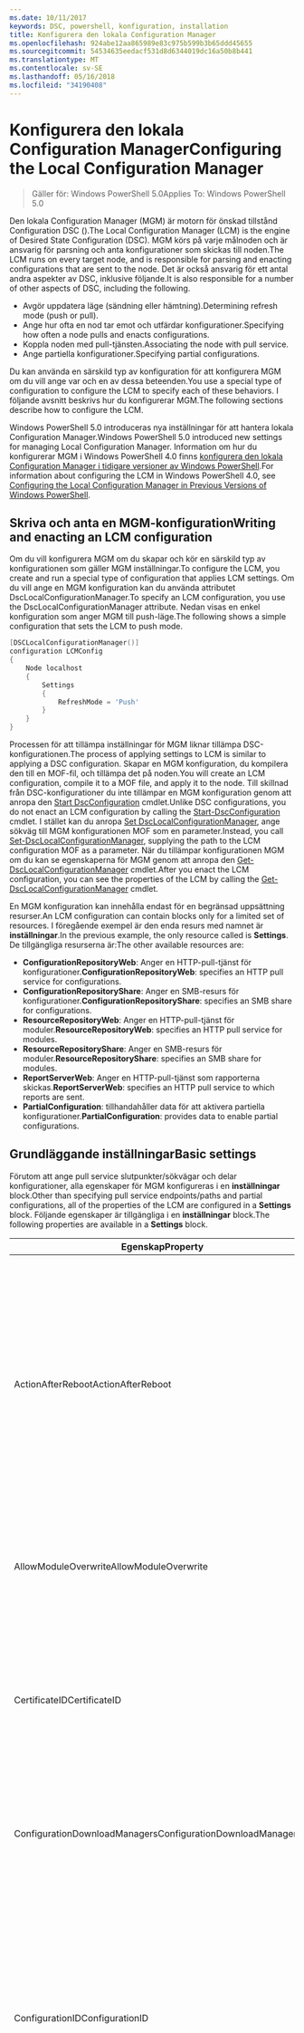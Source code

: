 ```yaml
---
ms.date: 10/11/2017
keywords: DSC, powershell, konfiguration, installation
title: Konfigurera den lokala Configuration Manager
ms.openlocfilehash: 924abe12aa865989e83c975b599b3b65ddd45655
ms.sourcegitcommit: 54534635eedacf531d8d6344019dc16a50b8b441
ms.translationtype: MT
ms.contentlocale: sv-SE
ms.lasthandoff: 05/16/2018
ms.locfileid: "34190408"
---
```

# <a name="configuring-the-local-configuration-manager"></a><span data-ttu-id="4ba1f-103">Konfigurera den lokala Configuration Manager</span><span class="sxs-lookup"><span data-stu-id="4ba1f-103">Configuring the Local Configuration Manager</span></span>

> <span data-ttu-id="4ba1f-104">Gäller för: Windows PowerShell 5.0</span><span class="sxs-lookup"><span data-stu-id="4ba1f-104">Applies To: Windows PowerShell 5.0</span></span>

<span data-ttu-id="4ba1f-105">Den lokala Configuration Manager (MGM) är motorn för önskad tillstånd Configuration DSC ().</span><span class="sxs-lookup"><span data-stu-id="4ba1f-105">The Local Configuration Manager (LCM) is the engine of Desired State Configuration (DSC).</span></span>
<span data-ttu-id="4ba1f-106">MGM körs på varje målnoden och är ansvarig för parsning och anta konfigurationer som skickas till noden.</span><span class="sxs-lookup"><span data-stu-id="4ba1f-106">The LCM runs on every target node, and is responsible for parsing and enacting configurations that are sent to the node.</span></span>
<span data-ttu-id="4ba1f-107">Det är också ansvarig för ett antal andra aspekter av DSC, inklusive följande.</span><span class="sxs-lookup"><span data-stu-id="4ba1f-107">It is also responsible for a number of other aspects of DSC, including the following.</span></span>

- <span data-ttu-id="4ba1f-108">Avgör uppdatera läge (sändning eller hämtning).</span><span class="sxs-lookup"><span data-stu-id="4ba1f-108">Determining refresh mode (push or pull).</span></span>
- <span data-ttu-id="4ba1f-109">Ange hur ofta en nod tar emot och utfärdar konfigurationer.</span><span class="sxs-lookup"><span data-stu-id="4ba1f-109">Specifying how often a node pulls and enacts configurations.</span></span>
- <span data-ttu-id="4ba1f-110">Koppla noden med pull-tjänsten.</span><span class="sxs-lookup"><span data-stu-id="4ba1f-110">Associating the node with pull service.</span></span>
- <span data-ttu-id="4ba1f-111">Ange partiella konfigurationer.</span><span class="sxs-lookup"><span data-stu-id="4ba1f-111">Specifying partial configurations.</span></span>

<span data-ttu-id="4ba1f-112">Du kan använda en särskild typ av konfiguration för att konfigurera MGM om du vill ange var och en av dessa beteenden.</span><span class="sxs-lookup"><span data-stu-id="4ba1f-112">You use a special type of configuration to configure the LCM to specify each of these behaviors.</span></span>
<span data-ttu-id="4ba1f-113">I följande avsnitt beskrivs hur du konfigurerar MGM.</span><span class="sxs-lookup"><span data-stu-id="4ba1f-113">The following sections describe how to configure the LCM.</span></span>

<span data-ttu-id="4ba1f-114">Windows PowerShell 5.0 introduceras nya inställningar för att hantera lokala Configuration Manager.</span><span class="sxs-lookup"><span data-stu-id="4ba1f-114">Windows PowerShell 5.0 introduced new settings for managing Local Configuration Manager.</span></span>
<span data-ttu-id="4ba1f-115">Information om hur du konfigurerar MGM i Windows PowerShell 4.0 finns [konfigurera den lokala Configuration Manager i tidigare versioner av Windows PowerShell](metaconfig4.md).</span><span class="sxs-lookup"><span data-stu-id="4ba1f-115">For information about configuring the LCM in Windows PowerShell 4.0, see [Configuring the Local Configuration Manager in Previous Versions of Windows PowerShell](metaconfig4.md).</span></span>

## <a name="writing-and-enacting-an-lcm-configuration"></a><span data-ttu-id="4ba1f-116">Skriva och anta en MGM-konfiguration</span><span class="sxs-lookup"><span data-stu-id="4ba1f-116">Writing and enacting an LCM configuration</span></span>

<span data-ttu-id="4ba1f-117">Om du vill konfigurera MGM om du skapar och kör en särskild typ av konfigurationen som gäller MGM inställningar.</span><span class="sxs-lookup"><span data-stu-id="4ba1f-117">To configure the LCM, you create and run a special type of configuration that applies LCM settings.</span></span>
<span data-ttu-id="4ba1f-118">Om du vill ange en MGM konfiguration kan du använda attributet DscLocalConfigurationManager.</span><span class="sxs-lookup"><span data-stu-id="4ba1f-118">To specify an LCM configuration, you use the DscLocalConfigurationManager attribute.</span></span>
<span data-ttu-id="4ba1f-119">Nedan visas en enkel konfiguration som anger MGM till push-läge.</span><span class="sxs-lookup"><span data-stu-id="4ba1f-119">The following shows a simple configuration that sets the LCM to push mode.</span></span>

```powershell
[DSCLocalConfigurationManager()]
configuration LCMConfig
{
    Node localhost
    {
        Settings
        {
            RefreshMode = 'Push'
        }
    }
}
```

<span data-ttu-id="4ba1f-120">Processen för att tillämpa inställningar för MGM liknar tillämpa DSC-konfigurationen.</span><span class="sxs-lookup"><span data-stu-id="4ba1f-120">The process of applying settings to LCM is similar to applying a DSC configuration.</span></span>
<span data-ttu-id="4ba1f-121">Skapar en MGM konfiguration, du kompilera den till en MOF-fil, och tillämpa det på noden.</span><span class="sxs-lookup"><span data-stu-id="4ba1f-121">You will create an LCM configuration, compile it to a MOF file, and apply it to the node.</span></span>
<span data-ttu-id="4ba1f-122">Till skillnad från DSC-konfigurationer du inte tillämpar en MGM konfiguration genom att anropa den [Start DscConfiguration](https://technet.microsoft.com/en-us/library/dn521623.aspx) cmdlet.</span><span class="sxs-lookup"><span data-stu-id="4ba1f-122">Unlike DSC configurations, you do not enact an LCM configuration by calling the [Start-DscConfiguration](https://technet.microsoft.com/en-us/library/dn521623.aspx) cmdlet.</span></span>
<span data-ttu-id="4ba1f-123">I stället kan du anropa [Set DscLocalConfigurationManager](https://technet.microsoft.com/en-us/library/dn521621.aspx), ange sökväg till MGM konfigurationen MOF som en parameter.</span><span class="sxs-lookup"><span data-stu-id="4ba1f-123">Instead, you call [Set-DscLocalConfigurationManager](https://technet.microsoft.com/en-us/library/dn521621.aspx), supplying the path to the LCM configuration MOF as a parameter.</span></span>
<span data-ttu-id="4ba1f-124">När du tillämpar konfigurationen MGM om du kan se egenskaperna för MGM genom att anropa den [Get-DscLocalConfigurationManager](https://technet.microsoft.com/en-us/library/dn407378.aspx) cmdlet.</span><span class="sxs-lookup"><span data-stu-id="4ba1f-124">After you enact the LCM configuration, you can see the properties of the LCM by calling the [Get-DscLocalConfigurationManager](https://technet.microsoft.com/en-us/library/dn407378.aspx) cmdlet.</span></span>

<span data-ttu-id="4ba1f-125">En MGM konfiguration kan innehålla endast för en begränsad uppsättning resurser.</span><span class="sxs-lookup"><span data-stu-id="4ba1f-125">An LCM configuration can contain blocks only for a limited set of resources.</span></span>
<span data-ttu-id="4ba1f-126">I föregående exempel är den enda resurs med namnet är **inställningar**.</span><span class="sxs-lookup"><span data-stu-id="4ba1f-126">In the previous example, the only resource called is **Settings**.</span></span>
<span data-ttu-id="4ba1f-127">De tillgängliga resurserna är:</span><span class="sxs-lookup"><span data-stu-id="4ba1f-127">The other available resources are:</span></span>

* <span data-ttu-id="4ba1f-128">**ConfigurationRepositoryWeb**: Anger en HTTP-pull-tjänst för konfigurationer.</span><span class="sxs-lookup"><span data-stu-id="4ba1f-128">**ConfigurationRepositoryWeb**: specifies an HTTP pull service for configurations.</span></span>
* <span data-ttu-id="4ba1f-129">**ConfigurationRepositoryShare**: Anger en SMB-resurs för konfigurationer.</span><span class="sxs-lookup"><span data-stu-id="4ba1f-129">**ConfigurationRepositoryShare**: specifies an SMB share for configurations.</span></span>
* <span data-ttu-id="4ba1f-130">**ResourceRepositoryWeb**: Anger en HTTP-pull-tjänst för moduler.</span><span class="sxs-lookup"><span data-stu-id="4ba1f-130">**ResourceRepositoryWeb**: specifies an HTTP pull service for modules.</span></span>
* <span data-ttu-id="4ba1f-131">**ResourceRepositoryShare**: Anger en SMB-resurs för moduler.</span><span class="sxs-lookup"><span data-stu-id="4ba1f-131">**ResourceRepositoryShare**: specifies an SMB share for modules.</span></span>
* <span data-ttu-id="4ba1f-132">**ReportServerWeb**: Anger en HTTP-pull-tjänst som rapporterna skickas.</span><span class="sxs-lookup"><span data-stu-id="4ba1f-132">**ReportServerWeb**: specifies an HTTP pull service to which reports are sent.</span></span>
* <span data-ttu-id="4ba1f-133">**PartialConfiguration**: tillhandahåller data för att aktivera partiella konfigurationer.</span><span class="sxs-lookup"><span data-stu-id="4ba1f-133">**PartialConfiguration**: provides data to enable partial configurations.</span></span>

## <a name="basic-settings"></a><span data-ttu-id="4ba1f-134">Grundläggande inställningar</span><span class="sxs-lookup"><span data-stu-id="4ba1f-134">Basic settings</span></span>

<span data-ttu-id="4ba1f-135">Förutom att ange pull service slutpunkter/sökvägar och delar konfigurationer, alla egenskaper för MGM konfigureras i en **inställningar** block.</span><span class="sxs-lookup"><span data-stu-id="4ba1f-135">Other than specifying pull service endpoints/paths and partial configurations, all of the properties of the LCM are configured in a **Settings** block.</span></span>
<span data-ttu-id="4ba1f-136">Följande egenskaper är tillgängliga i en **inställningar** block.</span><span class="sxs-lookup"><span data-stu-id="4ba1f-136">The following properties are available in a **Settings** block.</span></span>

|  <span data-ttu-id="4ba1f-137">Egenskap</span><span class="sxs-lookup"><span data-stu-id="4ba1f-137">Property</span></span>  |  <span data-ttu-id="4ba1f-138">Typ</span><span class="sxs-lookup"><span data-stu-id="4ba1f-138">Type</span></span>  |  <span data-ttu-id="4ba1f-139">Beskrivning</span><span class="sxs-lookup"><span data-stu-id="4ba1f-139">Description</span></span>   |
|----------- |------- |--------------- |
| <span data-ttu-id="4ba1f-140">ActionAfterReboot</span><span class="sxs-lookup"><span data-stu-id="4ba1f-140">ActionAfterReboot</span></span>| <span data-ttu-id="4ba1f-141">sträng</span><span class="sxs-lookup"><span data-stu-id="4ba1f-141">string</span></span>| <span data-ttu-id="4ba1f-142">Anger vad som händer när en omstart vid tillämpningen av en konfiguration.</span><span class="sxs-lookup"><span data-stu-id="4ba1f-142">Specifies what happens after a reboot during the application of a configuration.</span></span> <span data-ttu-id="4ba1f-143">Möjliga värden är __”ContinueConfiguration”__ och __”StopConfiguration”__.</span><span class="sxs-lookup"><span data-stu-id="4ba1f-143">The possible values are __"ContinueConfiguration"__ and __"StopConfiguration"__.</span></span> <ul><li> <span data-ttu-id="4ba1f-144">__ContinueConfiguration__: fortsätta använda den aktuella konfigurationen efter omstart av datorn.</span><span class="sxs-lookup"><span data-stu-id="4ba1f-144">__ContinueConfiguration__: Continue applying the current configuration after machine reboot.</span></span> <span data-ttu-id="4ba1f-145">Detta är standardvärdet</span><span class="sxs-lookup"><span data-stu-id="4ba1f-145">This is the default value</span></span></li><li><span data-ttu-id="4ba1f-146">__StopConfiguration__: stoppa den aktuella konfigurationen efter omstart av datorn.</span><span class="sxs-lookup"><span data-stu-id="4ba1f-146">__StopConfiguration__: Stop the current configuration after machine reboot.</span></span></li></ul>|
| <span data-ttu-id="4ba1f-147">AllowModuleOverwrite</span><span class="sxs-lookup"><span data-stu-id="4ba1f-147">AllowModuleOverwrite</span></span>| <span data-ttu-id="4ba1f-148">bool</span><span class="sxs-lookup"><span data-stu-id="4ba1f-148">bool</span></span>| <span data-ttu-id="4ba1f-149">__$TRUE__ om nya konfigurationer som hämtas från tjänsten pull tillåts att skriva över gamla på målnoden.</span><span class="sxs-lookup"><span data-stu-id="4ba1f-149">__$TRUE__ if new configurations downloaded from the pull service are allowed to overwrite the old ones on the target node.</span></span> <span data-ttu-id="4ba1f-150">Annars $FALSE.</span><span class="sxs-lookup"><span data-stu-id="4ba1f-150">Otherwise, $FALSE.</span></span>|
| <span data-ttu-id="4ba1f-151">CertificateID</span><span class="sxs-lookup"><span data-stu-id="4ba1f-151">CertificateID</span></span>| <span data-ttu-id="4ba1f-152">sträng</span><span class="sxs-lookup"><span data-stu-id="4ba1f-152">string</span></span>| <span data-ttu-id="4ba1f-153">Tumavtryck för ett certifikat som används för att säkra autentiseringsuppgifter som angavs i en konfiguration.</span><span class="sxs-lookup"><span data-stu-id="4ba1f-153">The thumbprint of a certificate used to secure credentials passed in a configuration.</span></span> <span data-ttu-id="4ba1f-154">Mer information finns i [vill skydda autentiseringsuppgifter i Windows PowerShell Desired State Configuration](http://blogs.msdn.com/b/powershell/archive/2014/01/31/want-to-secure-credentials-in-windows-powershell-desired-state-configuration.aspx)?.</span><span class="sxs-lookup"><span data-stu-id="4ba1f-154">For more information see [Want to secure credentials in Windows PowerShell Desired State Configuration](http://blogs.msdn.com/b/powershell/archive/2014/01/31/want-to-secure-credentials-in-windows-powershell-desired-state-configuration.aspx)?.</span></span> <br> <span data-ttu-id="4ba1f-155">__Obs:__ detta hanteras automatiskt om med pull-tjänsten för Azure Automation DSC.</span><span class="sxs-lookup"><span data-stu-id="4ba1f-155">__Note:__ this is managed automatically if using Azure Automation DSC pull service.</span></span>|
| <span data-ttu-id="4ba1f-156">ConfigurationDownloadManagers</span><span class="sxs-lookup"><span data-stu-id="4ba1f-156">ConfigurationDownloadManagers</span></span>| <span data-ttu-id="4ba1f-157">CimInstance]</span><span class="sxs-lookup"><span data-stu-id="4ba1f-157">CimInstance[]</span></span>| <span data-ttu-id="4ba1f-158">Föråldrad.</span><span class="sxs-lookup"><span data-stu-id="4ba1f-158">Obsolete.</span></span> <span data-ttu-id="4ba1f-159">Använd __ConfigurationRepositoryWeb__ och __ConfigurationRepositoryShare__ block definiera configuration pull-tjänstens slutpunkter.</span><span class="sxs-lookup"><span data-stu-id="4ba1f-159">Use __ConfigurationRepositoryWeb__ and __ConfigurationRepositoryShare__ blocks to define configuration pull service endpoints.</span></span>|
| <span data-ttu-id="4ba1f-160">ConfigurationID</span><span class="sxs-lookup"><span data-stu-id="4ba1f-160">ConfigurationID</span></span>| <span data-ttu-id="4ba1f-161">sträng</span><span class="sxs-lookup"><span data-stu-id="4ba1f-161">string</span></span>| <span data-ttu-id="4ba1f-162">För bakåtkompatibilitet kompatibilitet med äldre pull service versioner.</span><span class="sxs-lookup"><span data-stu-id="4ba1f-162">For backwards compatibility with older pull service versions.</span></span> <span data-ttu-id="4ba1f-163">Ett GUID som identifierar konfigurationsfil för att hämta från en pull-tjänst.</span><span class="sxs-lookup"><span data-stu-id="4ba1f-163">A GUID that identifies the configuration file to get from a pull service.</span></span> <span data-ttu-id="4ba1f-164">Noden hämtar konfigurationer på pull-tjänsten om namnet på konfigurationen MOF heter ConfigurationID.mof.</span><span class="sxs-lookup"><span data-stu-id="4ba1f-164">The node will pull configurations on the pull service if the name of the configuration MOF is named ConfigurationID.mof.</span></span><br> <span data-ttu-id="4ba1f-165">__Obs:__ om du anger egenskapen registreras noden med en pull-tjänsten med hjälp av __RegistrationKey__ fungerar inte.</span><span class="sxs-lookup"><span data-stu-id="4ba1f-165">__Note:__ If you set this property, registering the node with a pull service by using __RegistrationKey__ does not work.</span></span> <span data-ttu-id="4ba1f-166">Mer information finns i [ställa in en pull-klient med konfigurationsnamn](pullClientConfigNames.md).</span><span class="sxs-lookup"><span data-stu-id="4ba1f-166">For more information, see [Setting up a pull client with configuration names](pullClientConfigNames.md).</span></span>|
| <span data-ttu-id="4ba1f-167">ConfigurationMode</span><span class="sxs-lookup"><span data-stu-id="4ba1f-167">ConfigurationMode</span></span>| <span data-ttu-id="4ba1f-168">sträng</span><span class="sxs-lookup"><span data-stu-id="4ba1f-168">string</span></span> | <span data-ttu-id="4ba1f-169">Anger hur MGM faktiskt gäller konfigurationen av att målnoder.</span><span class="sxs-lookup"><span data-stu-id="4ba1f-169">Specifies how the LCM actually applies the configuration to the target nodes.</span></span> <span data-ttu-id="4ba1f-170">Möjliga värden är __”ApplyOnly”__,__”ApplyAndMonitor”__, och __”ApplyAndAutoCorrect”__.</span><span class="sxs-lookup"><span data-stu-id="4ba1f-170">Possible values are __"ApplyOnly"__,__"ApplyAndMonitor"__, and __"ApplyAndAutoCorrect"__.</span></span> <ul><li><span data-ttu-id="4ba1f-171">__ApplyOnly__: DSC gäller konfigurationen av och inget ytterligare såvida inte en ny konfiguration flyttas till målnoden eller när en ny konfiguration hämtas från en tjänst.</span><span class="sxs-lookup"><span data-stu-id="4ba1f-171">__ApplyOnly__: DSC applies the configuration and does nothing further unless a new configuration is pushed to the target node or when a new configuration is pulled from a service.</span></span> <span data-ttu-id="4ba1f-172">DSC kontrollerar inte om inte ett tidigare konfigurerade tillstånd efter första gången för en ny konfiguration.</span><span class="sxs-lookup"><span data-stu-id="4ba1f-172">After initial application of a new configuration, DSC does not check for drift from a previously configured state.</span></span> <span data-ttu-id="4ba1f-173">Observera att DSC ska försöka använda konfigurationen tills den lyckas innan __ApplyOnly__ träder i kraft.</span><span class="sxs-lookup"><span data-stu-id="4ba1f-173">Note that DSC will attempt to apply the configuration until it is successful before __ApplyOnly__ takes effect.</span></span> </li><li> <span data-ttu-id="4ba1f-174">__ApplyAndMonitor__: Detta är standardvärdet.</span><span class="sxs-lookup"><span data-stu-id="4ba1f-174">__ApplyAndMonitor__: This is the default value.</span></span> <span data-ttu-id="4ba1f-175">MGM gäller alla nya konfigurationer.</span><span class="sxs-lookup"><span data-stu-id="4ba1f-175">The LCM applies any new configurations.</span></span> <span data-ttu-id="4ba1f-176">Efter första gången för en ny konfiguration om målnoden drifts från det önskade läget rapporterar DSC diskrepans i loggarna.</span><span class="sxs-lookup"><span data-stu-id="4ba1f-176">After initial application of a new configuration, if the target node drifts from the desired state, DSC reports the discrepancy in logs.</span></span> <span data-ttu-id="4ba1f-177">Observera att DSC ska försöka använda konfigurationen tills den lyckas innan __ApplyAndMonitor__ träder i kraft.</span><span class="sxs-lookup"><span data-stu-id="4ba1f-177">Note that DSC will attempt to apply the configuration until it is successful before __ApplyAndMonitor__ takes effect.</span></span></li><li><span data-ttu-id="4ba1f-178">__ApplyAndAutoCorrect__: DSC gäller alla nya konfigurationer.</span><span class="sxs-lookup"><span data-stu-id="4ba1f-178">__ApplyAndAutoCorrect__: DSC applies any new configurations.</span></span> <span data-ttu-id="4ba1f-179">Efter första gången för en ny konfiguration om målnoden drifts från önskade tillstånd DSC rapporterar diskrepans i loggarna och tillämpar sedan den aktuella konfigurationen igen.</span><span class="sxs-lookup"><span data-stu-id="4ba1f-179">After initial application of a new configuration, if the target node drifts from the desired state, DSC reports the discrepancy in logs, and then re-applies the current configuration.</span></span></li></ul>|
| <span data-ttu-id="4ba1f-180">ConfigurationModeFrequencyMins</span><span class="sxs-lookup"><span data-stu-id="4ba1f-180">ConfigurationModeFrequencyMins</span></span>| <span data-ttu-id="4ba1f-181">UInt32</span><span class="sxs-lookup"><span data-stu-id="4ba1f-181">UInt32</span></span>| <span data-ttu-id="4ba1f-182">Hur ofta i minuter för den aktuella konfigurationen kontrolleras och tillämpas.</span><span class="sxs-lookup"><span data-stu-id="4ba1f-182">How often, in minutes, the current configuration is checked and applied.</span></span> <span data-ttu-id="4ba1f-183">Den här egenskapen ignoreras om egenskapen ConfigurationMode anges till ApplyOnly.</span><span class="sxs-lookup"><span data-stu-id="4ba1f-183">This property is ignored if the ConfigurationMode property is set to ApplyOnly.</span></span> <span data-ttu-id="4ba1f-184">Standardvärdet är 15.</span><span class="sxs-lookup"><span data-stu-id="4ba1f-184">The default value is 15.</span></span>|
| <span data-ttu-id="4ba1f-185">DebugMode</span><span class="sxs-lookup"><span data-stu-id="4ba1f-185">DebugMode</span></span>| <span data-ttu-id="4ba1f-186">sträng</span><span class="sxs-lookup"><span data-stu-id="4ba1f-186">string</span></span>| <span data-ttu-id="4ba1f-187">Möjliga värden är __ingen__, __ForceModuleImport__, och __alla__.</span><span class="sxs-lookup"><span data-stu-id="4ba1f-187">Possible values are __None__, __ForceModuleImport__, and __All__.</span></span> <ul><li><span data-ttu-id="4ba1f-188">Ange till __ingen__ att använda cachelagrade resurser.</span><span class="sxs-lookup"><span data-stu-id="4ba1f-188">Set to __None__ to use cached resources.</span></span> <span data-ttu-id="4ba1f-189">Detta är standardinställningen och ska användas i produktionen scenarier.</span><span class="sxs-lookup"><span data-stu-id="4ba1f-189">This is the default and should be used in production scenarios.</span></span></li><li><span data-ttu-id="4ba1f-190">Ange till __ForceModuleImport__, gör MGM om du vill läsa in alla moduler som resursen DSC, även om de tidigare har lästs in och cachelagras.</span><span class="sxs-lookup"><span data-stu-id="4ba1f-190">Setting to __ForceModuleImport__, causes the LCM to reload any DSC resource modules, even if they have been previously loaded and cached.</span></span> <span data-ttu-id="4ba1f-191">Detta påverkar prestanda för DSC-åtgärder som varje modul laddas på användning.</span><span class="sxs-lookup"><span data-stu-id="4ba1f-191">This impacts the performance of DSC operations as each module is reloaded on use.</span></span> <span data-ttu-id="4ba1f-192">Använder vanligtvis det här värdet när du felsöker en resurs</span><span class="sxs-lookup"><span data-stu-id="4ba1f-192">Typically you would use this value while debugging a resource</span></span></li><li><span data-ttu-id="4ba1f-193">I den här versionen __alla__ är samma som __ForceModuleImport__</span><span class="sxs-lookup"><span data-stu-id="4ba1f-193">In this release, __All__ is same as __ForceModuleImport__</span></span></li></ul> |
| <span data-ttu-id="4ba1f-194">RebootNodeIfNeeded</span><span class="sxs-lookup"><span data-stu-id="4ba1f-194">RebootNodeIfNeeded</span></span>| <span data-ttu-id="4ba1f-195">bool</span><span class="sxs-lookup"><span data-stu-id="4ba1f-195">bool</span></span>| <span data-ttu-id="4ba1f-196">Ställ in på __$true__ att automatiskt starta om noden efter en konfiguration som kräver omstart har tillämpats.</span><span class="sxs-lookup"><span data-stu-id="4ba1f-196">Set this to __$true__ to automatically reboot the node after a configuration that requires reboot is applied.</span></span> <span data-ttu-id="4ba1f-197">I annat fall behöver du manuellt starta om noden för valfri konfiguration som kräver.</span><span class="sxs-lookup"><span data-stu-id="4ba1f-197">Otherwise, you will have to manually reboot the node for any configuration that requires it.</span></span> <span data-ttu-id="4ba1f-198">Standardvärdet är __$false__.</span><span class="sxs-lookup"><span data-stu-id="4ba1f-198">The default value is __$false__.</span></span> <span data-ttu-id="4ba1f-199">Om du vill använda den här inställningen när en omstart villkoret trätt i kraft av något annat än DSC (till exempel Windows Installer), kombinera den här inställningen med det [xPendingReboot](https://github.com/powershell/xpendingreboot) modul.</span><span class="sxs-lookup"><span data-stu-id="4ba1f-199">To use this setting when a reboot condition is enacted by something other than DSC (such as Windows Installer), combine this setting with the [xPendingReboot](https://github.com/powershell/xpendingreboot) module.</span></span>|
| <span data-ttu-id="4ba1f-200">RefreshMode</span><span class="sxs-lookup"><span data-stu-id="4ba1f-200">RefreshMode</span></span>| <span data-ttu-id="4ba1f-201">sträng</span><span class="sxs-lookup"><span data-stu-id="4ba1f-201">string</span></span>| <span data-ttu-id="4ba1f-202">Anger hur MGM hämtar konfigurationer.</span><span class="sxs-lookup"><span data-stu-id="4ba1f-202">Specifies how the LCM gets configurations.</span></span> <span data-ttu-id="4ba1f-203">Möjliga värden är __”inaktiverad”__, __”Push”__, och __”Pull”__.</span><span class="sxs-lookup"><span data-stu-id="4ba1f-203">The possible values are __"Disabled"__, __"Push"__, and __"Pull"__.</span></span> <ul><li><span data-ttu-id="4ba1f-204">__Inaktiverad__: DSC-konfigurationer har inaktiverats för den här noden.</span><span class="sxs-lookup"><span data-stu-id="4ba1f-204">__Disabled__: DSC configurations are disabled for this node.</span></span></li><li> <span data-ttu-id="4ba1f-205">__Push-__: konfigurationer initieras genom att anropa den [Start DscConfiguration](https://technet.microsoft.com/en-us/library/dn521623.aspx) cmdlet.</span><span class="sxs-lookup"><span data-stu-id="4ba1f-205">__Push__: Configurations are initiated by calling the [Start-DscConfiguration](https://technet.microsoft.com/en-us/library/dn521623.aspx) cmdlet.</span></span> <span data-ttu-id="4ba1f-206">Konfigurationen tillämpas omedelbart på noden.</span><span class="sxs-lookup"><span data-stu-id="4ba1f-206">The configuration is applied immediately to the node.</span></span> <span data-ttu-id="4ba1f-207">Det här är standardkonfigurationen.</span><span class="sxs-lookup"><span data-stu-id="4ba1f-207">This is the default value.</span></span></li><li><span data-ttu-id="4ba1f-208">__Pull:__ noden är konfigurerad för att regelbundet kontrollera konfigurationer från en pull-tjänsten eller SMB-sökväg.</span><span class="sxs-lookup"><span data-stu-id="4ba1f-208">__Pull:__ The node is configured to regularly check for configurations from a pull service or SMB path.</span></span> <span data-ttu-id="4ba1f-209">Om den här egenskapen anges till __hämtar__, måste du ange en HTTP (service) eller SMB (resurs) sökväg i en __ConfigurationRepositoryWeb__ eller __ConfigurationRepositoryShare__ block.</span><span class="sxs-lookup"><span data-stu-id="4ba1f-209">If this property is set to __Pull__, you must specify an HTTP (service) or SMB (share) path in a __ConfigurationRepositoryWeb__ or __ConfigurationRepositoryShare__ block.</span></span></li></ul>|
| <span data-ttu-id="4ba1f-210">RefreshFrequencyMins</span><span class="sxs-lookup"><span data-stu-id="4ba1f-210">RefreshFrequencyMins</span></span>| <span data-ttu-id="4ba1f-211">UInt32</span><span class="sxs-lookup"><span data-stu-id="4ba1f-211">Uint32</span></span>| <span data-ttu-id="4ba1f-212">Tidsintervall i minuter, som kontrollerar MGM en pull-tjänst för att få uppdaterade konfigurationer.</span><span class="sxs-lookup"><span data-stu-id="4ba1f-212">The time interval, in minutes, at which the LCM checks a pull service to get updated configurations.</span></span> <span data-ttu-id="4ba1f-213">Det här värdet ignoreras om MGM inte har konfigurerats på pull-läge.</span><span class="sxs-lookup"><span data-stu-id="4ba1f-213">This value is ignored if the LCM is not configured in pull mode.</span></span> <span data-ttu-id="4ba1f-214">Standardvärdet är 30.</span><span class="sxs-lookup"><span data-stu-id="4ba1f-214">The default value is 30.</span></span>|
| <span data-ttu-id="4ba1f-215">ReportManagers</span><span class="sxs-lookup"><span data-stu-id="4ba1f-215">ReportManagers</span></span>| <span data-ttu-id="4ba1f-216">CimInstance]</span><span class="sxs-lookup"><span data-stu-id="4ba1f-216">CimInstance[]</span></span>| <span data-ttu-id="4ba1f-217">Föråldrad.</span><span class="sxs-lookup"><span data-stu-id="4ba1f-217">Obsolete.</span></span> <span data-ttu-id="4ba1f-218">Använd __ReportServerWeb__ block att definiera en slutpunkt för att skicka rapportdata till en pull-tjänst.</span><span class="sxs-lookup"><span data-stu-id="4ba1f-218">Use __ReportServerWeb__ blocks to define an endpoint to send reporting data to a pull service.</span></span>|
| <span data-ttu-id="4ba1f-219">ResourceModuleManagers</span><span class="sxs-lookup"><span data-stu-id="4ba1f-219">ResourceModuleManagers</span></span>| <span data-ttu-id="4ba1f-220">CimInstance]</span><span class="sxs-lookup"><span data-stu-id="4ba1f-220">CimInstance[]</span></span>| <span data-ttu-id="4ba1f-221">Föråldrad.</span><span class="sxs-lookup"><span data-stu-id="4ba1f-221">Obsolete.</span></span> <span data-ttu-id="4ba1f-222">Använd __ResourceRepositoryWeb__ och __ResourceRepositoryShare__ block definiera pull service HTTP-slutpunkter eller SMB-sökvägar respektive.</span><span class="sxs-lookup"><span data-stu-id="4ba1f-222">Use __ResourceRepositoryWeb__ and __ResourceRepositoryShare__ blocks to define pull service HTTP endpoints or SMB paths, respectively.</span></span>|
| <span data-ttu-id="4ba1f-223">PartialConfigurations</span><span class="sxs-lookup"><span data-stu-id="4ba1f-223">PartialConfigurations</span></span>| <span data-ttu-id="4ba1f-224">CimInstance</span><span class="sxs-lookup"><span data-stu-id="4ba1f-224">CimInstance</span></span>| <span data-ttu-id="4ba1f-225">Inte implementerat.</span><span class="sxs-lookup"><span data-stu-id="4ba1f-225">Not implemented.</span></span> <span data-ttu-id="4ba1f-226">Använd inte.</span><span class="sxs-lookup"><span data-stu-id="4ba1f-226">Do not use.</span></span>|
| <span data-ttu-id="4ba1f-227">StatusRetentionTimeInDays</span><span class="sxs-lookup"><span data-stu-id="4ba1f-227">StatusRetentionTimeInDays</span></span> | <span data-ttu-id="4ba1f-228">UInt32</span><span class="sxs-lookup"><span data-stu-id="4ba1f-228">UInt32</span></span>| <span data-ttu-id="4ba1f-229">Antal dagar som MGM håller status för den aktuella konfigurationen.</span><span class="sxs-lookup"><span data-stu-id="4ba1f-229">The number of days the LCM keeps the status of the current configuration.</span></span>|

## <a name="pull-service"></a><span data-ttu-id="4ba1f-230">Pull-tjänsten</span><span class="sxs-lookup"><span data-stu-id="4ba1f-230">Pull service</span></span>

<span data-ttu-id="4ba1f-231">MGM konfigurationen har stöd för definiera följande typer av slutpunkter för pull:</span><span class="sxs-lookup"><span data-stu-id="4ba1f-231">LCM configuration supports defining the following types of pull service endpoints:</span></span>

- <span data-ttu-id="4ba1f-232">**Konfigurationsservern**: en lagringsplats för DSC-konfigurationer.</span><span class="sxs-lookup"><span data-stu-id="4ba1f-232">**Configuration server**: A repository for DSC configurations.</span></span> <span data-ttu-id="4ba1f-233">Definiera configuration-servrar med hjälp av **ConfigurationRepositoryWeb** (för Webbaserad servrar) och **ConfigurationRepositoryShare** (för SMB-baserade servrar) block.</span><span class="sxs-lookup"><span data-stu-id="4ba1f-233">Define configuration servers by using **ConfigurationRepositoryWeb** (for web-based servers) and **ConfigurationRepositoryShare** (for SMB-based servers) blocks.</span></span>
- <span data-ttu-id="4ba1f-234">**Resursservern**: en lagringsplats för DSC-resurser, paketeras i PowerShell-moduler.</span><span class="sxs-lookup"><span data-stu-id="4ba1f-234">**Resource server**: A repository for DSC resources, packaged as PowerShell modules.</span></span> <span data-ttu-id="4ba1f-235">Definiera resursservrar med **ResourceRepositoryWeb** (för Webbaserad servrar) och **ResourceRepositoryShare** (för SMB-baserade servrar) block.</span><span class="sxs-lookup"><span data-stu-id="4ba1f-235">Define resource servers by using **ResourceRepositoryWeb** (for web-based servers) and **ResourceRepositoryShare** (for SMB-based servers) blocks.</span></span>
- <span data-ttu-id="4ba1f-236">**Rapportservern**: en tjänst som DSC skickar rapportdata till.</span><span class="sxs-lookup"><span data-stu-id="4ba1f-236">**Report server**: A service that DSC sends report data to.</span></span> <span data-ttu-id="4ba1f-237">Definiera rapportservrar med **ReportServerWeb** block.</span><span class="sxs-lookup"><span data-stu-id="4ba1f-237">Define report servers by using **ReportServerWeb** blocks.</span></span> <span data-ttu-id="4ba1f-238">En rapportserver måste vara en webbtjänst.</span><span class="sxs-lookup"><span data-stu-id="4ba1f-238">A report server must be a web service.</span></span>

<span data-ttu-id="4ba1f-239">Mer information om pull-tjänsten finns [Desired State Configuration Pull Service](pullServer.md).</span><span class="sxs-lookup"><span data-stu-id="4ba1f-239">For more details on pull service see, [Desired State Configuration Pull Service](pullServer.md).</span></span>

## <a name="configuration-server-blocks"></a><span data-ttu-id="4ba1f-240">Configuration server-block</span><span class="sxs-lookup"><span data-stu-id="4ba1f-240">Configuration server blocks</span></span>

<span data-ttu-id="4ba1f-241">För att definiera en webbaserad konfigurationsservern, skapar du en **ConfigurationRepositoryWeb** block.</span><span class="sxs-lookup"><span data-stu-id="4ba1f-241">To define a web-based configuration server, you create a **ConfigurationRepositoryWeb** block.</span></span>
<span data-ttu-id="4ba1f-242">En **ConfigurationRepositoryWeb** definierar följande egenskaper.</span><span class="sxs-lookup"><span data-stu-id="4ba1f-242">A **ConfigurationRepositoryWeb** defines the following properties.</span></span>

|<span data-ttu-id="4ba1f-243">Egenskap</span><span class="sxs-lookup"><span data-stu-id="4ba1f-243">Property</span></span>|<span data-ttu-id="4ba1f-244">Typ</span><span class="sxs-lookup"><span data-stu-id="4ba1f-244">Type</span></span>|<span data-ttu-id="4ba1f-245">Beskrivning</span><span class="sxs-lookup"><span data-stu-id="4ba1f-245">Description</span></span>|
|---|---|---|
|<span data-ttu-id="4ba1f-246">AllowUnsecureConnection</span><span class="sxs-lookup"><span data-stu-id="4ba1f-246">AllowUnsecureConnection</span></span>|<span data-ttu-id="4ba1f-247">bool</span><span class="sxs-lookup"><span data-stu-id="4ba1f-247">bool</span></span>|<span data-ttu-id="4ba1f-248">Ange till **$TRUE** att tillåta anslutningar från noden till servern utan autentisering.</span><span class="sxs-lookup"><span data-stu-id="4ba1f-248">Set to **$TRUE** to allow connections from the node to the server without authentication.</span></span> <span data-ttu-id="4ba1f-249">Ange till **$FALSE** kräver autentisering.</span><span class="sxs-lookup"><span data-stu-id="4ba1f-249">Set to **$FALSE** to require authentication.</span></span>|
|<span data-ttu-id="4ba1f-250">CertificateID</span><span class="sxs-lookup"><span data-stu-id="4ba1f-250">CertificateID</span></span>|<span data-ttu-id="4ba1f-251">sträng</span><span class="sxs-lookup"><span data-stu-id="4ba1f-251">string</span></span>|<span data-ttu-id="4ba1f-252">Tumavtryck för ett certifikat som används för att autentisera till servern.</span><span class="sxs-lookup"><span data-stu-id="4ba1f-252">The thumbprint of a certificate used to authenticate to the server.</span></span>|
|<span data-ttu-id="4ba1f-253">ConfigurationNames</span><span class="sxs-lookup"><span data-stu-id="4ba1f-253">ConfigurationNames</span></span>|<span data-ttu-id="4ba1f-254">String]</span><span class="sxs-lookup"><span data-stu-id="4ba1f-254">String[]</span></span>|<span data-ttu-id="4ba1f-255">En matris med namnen på de konfigurationer som ska hämtas av målnoden.</span><span class="sxs-lookup"><span data-stu-id="4ba1f-255">An array of names of configurations to be pulled by the target node.</span></span> <span data-ttu-id="4ba1f-256">De används endast om noden är registrerad med pull-tjänsten med hjälp av en **RegistrationKey**.</span><span class="sxs-lookup"><span data-stu-id="4ba1f-256">These are used only if the node is registered with the pull service by using a **RegistrationKey**.</span></span> <span data-ttu-id="4ba1f-257">Mer information finns i [ställa in en pull-klient med konfigurationsnamn](pullClientConfigNames.md).</span><span class="sxs-lookup"><span data-stu-id="4ba1f-257">For more information, see [Setting up a pull client with configuration names](pullClientConfigNames.md).</span></span>|
|<span data-ttu-id="4ba1f-258">RegistrationKey</span><span class="sxs-lookup"><span data-stu-id="4ba1f-258">RegistrationKey</span></span>|<span data-ttu-id="4ba1f-259">sträng</span><span class="sxs-lookup"><span data-stu-id="4ba1f-259">string</span></span>|<span data-ttu-id="4ba1f-260">En GUID som registrerar noden med pull-tjänsten.</span><span class="sxs-lookup"><span data-stu-id="4ba1f-260">A GUID that registers the node with the pull service.</span></span> <span data-ttu-id="4ba1f-261">Mer information finns i [ställa in en pull-klient med konfigurationsnamn](pullClientConfigNames.md).</span><span class="sxs-lookup"><span data-stu-id="4ba1f-261">For more information, see [Setting up a pull client with configuration names](pullClientConfigNames.md).</span></span>|
|<span data-ttu-id="4ba1f-262">ServerURL</span><span class="sxs-lookup"><span data-stu-id="4ba1f-262">ServerURL</span></span>|<span data-ttu-id="4ba1f-263">sträng</span><span class="sxs-lookup"><span data-stu-id="4ba1f-263">string</span></span>|<span data-ttu-id="4ba1f-264">URL till konfigurationstjänsten.</span><span class="sxs-lookup"><span data-stu-id="4ba1f-264">The URL of the configuration service.</span></span>|

<span data-ttu-id="4ba1f-265">Ett exempelskript för att förenkla konfigurera ConfigurationRepositoryWeb värdet för lokala noder är tillgängliga - finns [genererar DSC metaconfigurations](https://docs.microsoft.com/en-us/azure/automation/automation-dsc-onboarding#generating-dsc-metaconfigurations)</span><span class="sxs-lookup"><span data-stu-id="4ba1f-265">An example script to simplify configuring the ConfigurationRepositoryWeb value for on-premises nodes is available - see [Generating DSC metaconfigurations](https://docs.microsoft.com/en-us/azure/automation/automation-dsc-onboarding#generating-dsc-metaconfigurations)</span></span>

<span data-ttu-id="4ba1f-266">Om du vill definiera en server med SMB-baserad konfiguration du skapar en **ConfigurationRepositoryShare** block.</span><span class="sxs-lookup"><span data-stu-id="4ba1f-266">To define an SMB-based configuration server, you create a **ConfigurationRepositoryShare** block.</span></span>
<span data-ttu-id="4ba1f-267">En **ConfigurationRepositoryShare** definierar följande egenskaper.</span><span class="sxs-lookup"><span data-stu-id="4ba1f-267">A **ConfigurationRepositoryShare** defines the following properties.</span></span>

|<span data-ttu-id="4ba1f-268">Egenskap</span><span class="sxs-lookup"><span data-stu-id="4ba1f-268">Property</span></span>|<span data-ttu-id="4ba1f-269">Typ</span><span class="sxs-lookup"><span data-stu-id="4ba1f-269">Type</span></span>|<span data-ttu-id="4ba1f-270">Beskrivning</span><span class="sxs-lookup"><span data-stu-id="4ba1f-270">Description</span></span>|
|---|---|---|
|<span data-ttu-id="4ba1f-271">autentiseringsuppgifter</span><span class="sxs-lookup"><span data-stu-id="4ba1f-271">Credential</span></span>|<span data-ttu-id="4ba1f-272">MSFT_Credential</span><span class="sxs-lookup"><span data-stu-id="4ba1f-272">MSFT_Credential</span></span>|<span data-ttu-id="4ba1f-273">De autentiseringsuppgifter som används för att autentisera till SMB-resursen.</span><span class="sxs-lookup"><span data-stu-id="4ba1f-273">The credential used to authenticate to the SMB share.</span></span>|
|<span data-ttu-id="4ba1f-274">Källsökväg</span><span class="sxs-lookup"><span data-stu-id="4ba1f-274">SourcePath</span></span>|<span data-ttu-id="4ba1f-275">sträng</span><span class="sxs-lookup"><span data-stu-id="4ba1f-275">string</span></span>|<span data-ttu-id="4ba1f-276">Sökvägen till SMB-resursen.</span><span class="sxs-lookup"><span data-stu-id="4ba1f-276">The path of the SMB share.</span></span>|

## <a name="resource-server-blocks"></a><span data-ttu-id="4ba1f-277">Resursen server block</span><span class="sxs-lookup"><span data-stu-id="4ba1f-277">Resource server blocks</span></span>

<span data-ttu-id="4ba1f-278">För att definiera en webbaserad resursservern, skapar du en **ResourceRepositoryWeb** block.</span><span class="sxs-lookup"><span data-stu-id="4ba1f-278">To define a web-based resource server, you create a **ResourceRepositoryWeb** block.</span></span>
<span data-ttu-id="4ba1f-279">En **ResourceRepositoryWeb** definierar följande egenskaper.</span><span class="sxs-lookup"><span data-stu-id="4ba1f-279">A **ResourceRepositoryWeb** defines the following properties.</span></span>

|<span data-ttu-id="4ba1f-280">Egenskap</span><span class="sxs-lookup"><span data-stu-id="4ba1f-280">Property</span></span>|<span data-ttu-id="4ba1f-281">Typ</span><span class="sxs-lookup"><span data-stu-id="4ba1f-281">Type</span></span>|<span data-ttu-id="4ba1f-282">Beskrivning</span><span class="sxs-lookup"><span data-stu-id="4ba1f-282">Description</span></span>|
|---|---|---|
|<span data-ttu-id="4ba1f-283">AllowUnsecureConnection</span><span class="sxs-lookup"><span data-stu-id="4ba1f-283">AllowUnsecureConnection</span></span>|<span data-ttu-id="4ba1f-284">bool</span><span class="sxs-lookup"><span data-stu-id="4ba1f-284">bool</span></span>|<span data-ttu-id="4ba1f-285">Ange till **$TRUE** att tillåta anslutningar från noden till servern utan autentisering.</span><span class="sxs-lookup"><span data-stu-id="4ba1f-285">Set to **$TRUE** to allow connections from the node to the server without authentication.</span></span> <span data-ttu-id="4ba1f-286">Ange till **$FALSE** kräver autentisering.</span><span class="sxs-lookup"><span data-stu-id="4ba1f-286">Set to **$FALSE** to require authentication.</span></span>|
|<span data-ttu-id="4ba1f-287">CertificateID</span><span class="sxs-lookup"><span data-stu-id="4ba1f-287">CertificateID</span></span>|<span data-ttu-id="4ba1f-288">sträng</span><span class="sxs-lookup"><span data-stu-id="4ba1f-288">string</span></span>|<span data-ttu-id="4ba1f-289">Tumavtryck för ett certifikat som används för att autentisera till servern.</span><span class="sxs-lookup"><span data-stu-id="4ba1f-289">The thumbprint of a certificate used to authenticate to the server.</span></span>|
|<span data-ttu-id="4ba1f-290">RegistrationKey</span><span class="sxs-lookup"><span data-stu-id="4ba1f-290">RegistrationKey</span></span>|<span data-ttu-id="4ba1f-291">sträng</span><span class="sxs-lookup"><span data-stu-id="4ba1f-291">string</span></span>|<span data-ttu-id="4ba1f-292">Ett GUID som identifierar noden till pull-tjänsten.</span><span class="sxs-lookup"><span data-stu-id="4ba1f-292">A GUID that identifies the node to the pull service.</span></span>|
|<span data-ttu-id="4ba1f-293">ServerURL</span><span class="sxs-lookup"><span data-stu-id="4ba1f-293">ServerURL</span></span>|<span data-ttu-id="4ba1f-294">sträng</span><span class="sxs-lookup"><span data-stu-id="4ba1f-294">string</span></span>|<span data-ttu-id="4ba1f-295">URL till konfigurationsservern.</span><span class="sxs-lookup"><span data-stu-id="4ba1f-295">The URL of the configuration server.</span></span>|

<span data-ttu-id="4ba1f-296">Ett exempelskript för att förenkla konfigurera ResourceRepositoryWeb värdet för lokala noder är tillgängliga - finns [genererar DSC metaconfigurations](https://docs.microsoft.com/en-us/azure/automation/automation-dsc-onboarding#generating-dsc-metaconfigurations)</span><span class="sxs-lookup"><span data-stu-id="4ba1f-296">An example script to simplify configuring the ResourceRepositoryWeb value for on-premises nodes is available - see [Generating DSC metaconfigurations](https://docs.microsoft.com/en-us/azure/automation/automation-dsc-onboarding#generating-dsc-metaconfigurations)</span></span>

<span data-ttu-id="4ba1f-297">För att definiera en SMB-baserade resursservern, skapar du en **ResourceRepositoryShare** block.</span><span class="sxs-lookup"><span data-stu-id="4ba1f-297">To define an SMB-based resource server, you create a **ResourceRepositoryShare** block.</span></span>
<span data-ttu-id="4ba1f-298">**ResourceRepositoryShare** definierar följande egenskaper.</span><span class="sxs-lookup"><span data-stu-id="4ba1f-298">**ResourceRepositoryShare** defines the following properties.</span></span>

|<span data-ttu-id="4ba1f-299">Egenskap</span><span class="sxs-lookup"><span data-stu-id="4ba1f-299">Property</span></span>|<span data-ttu-id="4ba1f-300">Typ</span><span class="sxs-lookup"><span data-stu-id="4ba1f-300">Type</span></span>|<span data-ttu-id="4ba1f-301">Beskrivning</span><span class="sxs-lookup"><span data-stu-id="4ba1f-301">Description</span></span>|
|---|---|---|
|<span data-ttu-id="4ba1f-302">autentiseringsuppgifter</span><span class="sxs-lookup"><span data-stu-id="4ba1f-302">Credential</span></span>|<span data-ttu-id="4ba1f-303">MSFT_Credential</span><span class="sxs-lookup"><span data-stu-id="4ba1f-303">MSFT_Credential</span></span>|<span data-ttu-id="4ba1f-304">De autentiseringsuppgifter som används för att autentisera till SMB-resursen.</span><span class="sxs-lookup"><span data-stu-id="4ba1f-304">The credential used to authenticate to the SMB share.</span></span> <span data-ttu-id="4ba1f-305">Ett exempel på Skicka autentiseringsuppgifter finns [ställer in en DSC SMB pull-server](pullServerSMB.md)</span><span class="sxs-lookup"><span data-stu-id="4ba1f-305">For an example of passing credentials, see [Setting up a DSC SMB pull server](pullServerSMB.md)</span></span>|
|<span data-ttu-id="4ba1f-306">Källsökväg</span><span class="sxs-lookup"><span data-stu-id="4ba1f-306">SourcePath</span></span>|<span data-ttu-id="4ba1f-307">sträng</span><span class="sxs-lookup"><span data-stu-id="4ba1f-307">string</span></span>|<span data-ttu-id="4ba1f-308">Sökvägen till SMB-resursen.</span><span class="sxs-lookup"><span data-stu-id="4ba1f-308">The path of the SMB share.</span></span>|

## <a name="report-server-blocks"></a><span data-ttu-id="4ba1f-309">Report server-block</span><span class="sxs-lookup"><span data-stu-id="4ba1f-309">Report server blocks</span></span>

<span data-ttu-id="4ba1f-310">Om du vill definiera en rapportserver som du skapar en **ReportServerWeb** block.</span><span class="sxs-lookup"><span data-stu-id="4ba1f-310">To define a report server, you create a **ReportServerWeb** block.</span></span>
<span data-ttu-id="4ba1f-311">Serverrollen rapporten är inte kompatibel med SMB-baserade pull-tjänsten.</span><span class="sxs-lookup"><span data-stu-id="4ba1f-311">The report server role is not compatible with SMB based pull service.</span></span>
<span data-ttu-id="4ba1f-312">**ReportServerWeb** definierar följande egenskaper.</span><span class="sxs-lookup"><span data-stu-id="4ba1f-312">**ReportServerWeb** defines the following properties.</span></span>

|<span data-ttu-id="4ba1f-313">Egenskap</span><span class="sxs-lookup"><span data-stu-id="4ba1f-313">Property</span></span>|<span data-ttu-id="4ba1f-314">Typ</span><span class="sxs-lookup"><span data-stu-id="4ba1f-314">Type</span></span>|<span data-ttu-id="4ba1f-315">Beskrivning</span><span class="sxs-lookup"><span data-stu-id="4ba1f-315">Description</span></span>|
|---|---|---|
|<span data-ttu-id="4ba1f-316">AllowUnsecureConnection</span><span class="sxs-lookup"><span data-stu-id="4ba1f-316">AllowUnsecureConnection</span></span>|<span data-ttu-id="4ba1f-317">bool</span><span class="sxs-lookup"><span data-stu-id="4ba1f-317">bool</span></span>|<span data-ttu-id="4ba1f-318">Ange till **$TRUE** att tillåta anslutningar från noden till servern utan autentisering.</span><span class="sxs-lookup"><span data-stu-id="4ba1f-318">Set to **$TRUE** to allow connections from the node to the server without authentication.</span></span> <span data-ttu-id="4ba1f-319">Ange till **$FALSE** kräver autentisering.</span><span class="sxs-lookup"><span data-stu-id="4ba1f-319">Set to **$FALSE** to require authentication.</span></span>|
|<span data-ttu-id="4ba1f-320">CertificateID</span><span class="sxs-lookup"><span data-stu-id="4ba1f-320">CertificateID</span></span>|<span data-ttu-id="4ba1f-321">sträng</span><span class="sxs-lookup"><span data-stu-id="4ba1f-321">string</span></span>|<span data-ttu-id="4ba1f-322">Tumavtryck för ett certifikat som används för att autentisera till servern.</span><span class="sxs-lookup"><span data-stu-id="4ba1f-322">The thumbprint of a certificate used to authenticate to the server.</span></span>|
|<span data-ttu-id="4ba1f-323">RegistrationKey</span><span class="sxs-lookup"><span data-stu-id="4ba1f-323">RegistrationKey</span></span>|<span data-ttu-id="4ba1f-324">sträng</span><span class="sxs-lookup"><span data-stu-id="4ba1f-324">string</span></span>|<span data-ttu-id="4ba1f-325">Ett GUID som identifierar noden till pull-tjänsten.</span><span class="sxs-lookup"><span data-stu-id="4ba1f-325">A GUID that identifies the node to the pull service.</span></span>|
|<span data-ttu-id="4ba1f-326">ServerURL</span><span class="sxs-lookup"><span data-stu-id="4ba1f-326">ServerURL</span></span>|<span data-ttu-id="4ba1f-327">sträng</span><span class="sxs-lookup"><span data-stu-id="4ba1f-327">string</span></span>|<span data-ttu-id="4ba1f-328">URL till konfigurationsservern.</span><span class="sxs-lookup"><span data-stu-id="4ba1f-328">The URL of the configuration server.</span></span>|

<span data-ttu-id="4ba1f-329">Ett exempelskript för att förenkla konfigurera ReportServerWeb värdet för lokala noder är tillgängliga - finns [genererar DSC metaconfigurations](https://docs.microsoft.com/en-us/azure/automation/automation-dsc-onboarding#generating-dsc-metaconfigurations)</span><span class="sxs-lookup"><span data-stu-id="4ba1f-329">An example script to simplify configuring the ReportServerWeb value for on-premises nodes is available - see [Generating DSC metaconfigurations](https://docs.microsoft.com/en-us/azure/automation/automation-dsc-onboarding#generating-dsc-metaconfigurations)</span></span>

## <a name="partial-configurations"></a><span data-ttu-id="4ba1f-330">Partiell konfigurationer</span><span class="sxs-lookup"><span data-stu-id="4ba1f-330">Partial configurations</span></span>

<span data-ttu-id="4ba1f-331">Om du vill definiera en partiell konfiguration du skapar en **PartialConfiguration** block.</span><span class="sxs-lookup"><span data-stu-id="4ba1f-331">To define a partial configuration, you create a **PartialConfiguration** block.</span></span>
<span data-ttu-id="4ba1f-332">Mer information om konfigurationer som delvis finns [DSC partiell konfigurationer](partialConfigs.md).</span><span class="sxs-lookup"><span data-stu-id="4ba1f-332">For more information about partial configurations, see [DSC Partial configurations](partialConfigs.md).</span></span>
<span data-ttu-id="4ba1f-333">**PartialConfiguration** definierar följande egenskaper.</span><span class="sxs-lookup"><span data-stu-id="4ba1f-333">**PartialConfiguration** defines the following properties.</span></span>

|<span data-ttu-id="4ba1f-334">Egenskap</span><span class="sxs-lookup"><span data-stu-id="4ba1f-334">Property</span></span>|<span data-ttu-id="4ba1f-335">Typ</span><span class="sxs-lookup"><span data-stu-id="4ba1f-335">Type</span></span>|<span data-ttu-id="4ba1f-336">Beskrivning</span><span class="sxs-lookup"><span data-stu-id="4ba1f-336">Description</span></span>|
|---|---|---|
|<span data-ttu-id="4ba1f-337">ConfigurationSource</span><span class="sxs-lookup"><span data-stu-id="4ba1f-337">ConfigurationSource</span></span>|<span data-ttu-id="4ba1f-338">String]</span><span class="sxs-lookup"><span data-stu-id="4ba1f-338">string[]</span></span>|<span data-ttu-id="4ba1f-339">En matris med namnet på konfiguration, som tidigare definierats i **ConfigurationRepositoryWeb** och **ConfigurationRepositoryShare** block, där den partiella konfigurationen hämtas från.</span><span class="sxs-lookup"><span data-stu-id="4ba1f-339">An array of names of configuration servers, previously defined in **ConfigurationRepositoryWeb** and **ConfigurationRepositoryShare** blocks, where the partial configuration is pulled from.</span></span>|
|<span data-ttu-id="4ba1f-340">dependsOn</span><span class="sxs-lookup"><span data-stu-id="4ba1f-340">DependsOn</span></span>|<span data-ttu-id="4ba1f-341">Sträng{}</span><span class="sxs-lookup"><span data-stu-id="4ba1f-341">string{}</span></span>|<span data-ttu-id="4ba1f-342">En lista över namnen på andra konfigurationer som måste slutföras innan den här partiella konfigurationen tillämpas.</span><span class="sxs-lookup"><span data-stu-id="4ba1f-342">A list of names of other configurations that must be completed before this partial configuration is applied.</span></span>|
|<span data-ttu-id="4ba1f-343">Beskrivning</span><span class="sxs-lookup"><span data-stu-id="4ba1f-343">Description</span></span>|<span data-ttu-id="4ba1f-344">sträng</span><span class="sxs-lookup"><span data-stu-id="4ba1f-344">string</span></span>|<span data-ttu-id="4ba1f-345">Text som används för att beskriva den partiella konfigurationen.</span><span class="sxs-lookup"><span data-stu-id="4ba1f-345">Text used to describe the partial configuration.</span></span>|
|<span data-ttu-id="4ba1f-346">ExclusiveResources</span><span class="sxs-lookup"><span data-stu-id="4ba1f-346">ExclusiveResources</span></span>|<span data-ttu-id="4ba1f-347">String]</span><span class="sxs-lookup"><span data-stu-id="4ba1f-347">string[]</span></span>|<span data-ttu-id="4ba1f-348">En matris med exklusivt för den här konfigurationen som delar resurser.</span><span class="sxs-lookup"><span data-stu-id="4ba1f-348">An array of resources exclusive to this partial configuration.</span></span>|
|<span data-ttu-id="4ba1f-349">RefreshMode</span><span class="sxs-lookup"><span data-stu-id="4ba1f-349">RefreshMode</span></span>|<span data-ttu-id="4ba1f-350">sträng</span><span class="sxs-lookup"><span data-stu-id="4ba1f-350">string</span></span>|<span data-ttu-id="4ba1f-351">Anger hur MGM hämtar partiella konfigurationen.</span><span class="sxs-lookup"><span data-stu-id="4ba1f-351">Specifies how the LCM gets this partial configuration.</span></span> <span data-ttu-id="4ba1f-352">Möjliga värden är __”inaktiverad”__, __”Push”__, och __”Pull”__.</span><span class="sxs-lookup"><span data-stu-id="4ba1f-352">The possible values are __"Disabled"__, __"Push"__, and __"Pull"__.</span></span> <ul><li><span data-ttu-id="4ba1f-353">__Inaktiverad__: partiell konfigurationen är inaktiverad.</span><span class="sxs-lookup"><span data-stu-id="4ba1f-353">__Disabled__: This partial configuration is disabled.</span></span></li><li> <span data-ttu-id="4ba1f-354">__Push-__: partiell konfigurationen skickas till noden genom att anropa den [publicera DscConfiguration](https://technet.microsoft.com/en-us/library/mt517875.aspx) cmdlet.</span><span class="sxs-lookup"><span data-stu-id="4ba1f-354">__Push__: The partial configuration is pushed to the node by calling the [Publish-DscConfiguration](https://technet.microsoft.com/en-us/library/mt517875.aspx) cmdlet.</span></span> <span data-ttu-id="4ba1f-355">När alla delar konfigurationer för noden är nedtryckt eller hämtas från en tjänst, konfigurationen kan startas genom att anropa `Start-DscConfiguration –UseExisting`.</span><span class="sxs-lookup"><span data-stu-id="4ba1f-355">After all partial configurations for the node are either pushed or pulled from a service, the configuration can be started by calling `Start-DscConfiguration –UseExisting`.</span></span> <span data-ttu-id="4ba1f-356">Det här är standardkonfigurationen.</span><span class="sxs-lookup"><span data-stu-id="4ba1f-356">This is the default value.</span></span></li><li><span data-ttu-id="4ba1f-357">__Pull:__ noden är konfigurerad för att regelbundet kontrollera partiella konfigurationen från en pull-tjänst.</span><span class="sxs-lookup"><span data-stu-id="4ba1f-357">__Pull:__ The node is configured to regularly check for partial configuration from a pull service.</span></span> <span data-ttu-id="4ba1f-358">Om den här egenskapen anges till __Pull__, måste du ange en pull-tjänst i ett __ConfigurationSource__ egenskapen.</span><span class="sxs-lookup"><span data-stu-id="4ba1f-358">If this property is set to __Pull__, you must specify a pull service in a __ConfigurationSource__ property.</span></span> <span data-ttu-id="4ba1f-359">Mer information om Azure Automation pull-tjänsten finns [översikt över Azure Automation DSC](https://docs.microsoft.com/en-us/azure/automation/automation-dsc-overview).</span><span class="sxs-lookup"><span data-stu-id="4ba1f-359">For more information about Azure Automation pull service, see [Azure Automation DSC Overview](https://docs.microsoft.com/en-us/azure/automation/automation-dsc-overview).</span></span></li></ul>|
|<span data-ttu-id="4ba1f-360">ResourceModuleSource</span><span class="sxs-lookup"><span data-stu-id="4ba1f-360">ResourceModuleSource</span></span>|<span data-ttu-id="4ba1f-361">String]</span><span class="sxs-lookup"><span data-stu-id="4ba1f-361">string[]</span></span>|<span data-ttu-id="4ba1f-362">En matris med namnen på resursservrar som du vill hämta nödvändiga resurser för den här partiella konfigurationen.</span><span class="sxs-lookup"><span data-stu-id="4ba1f-362">An array of the names of resource servers from which to download required resources for this partial configuration.</span></span> <span data-ttu-id="4ba1f-363">Dessa namn måste referera till slutpunkter som tidigare definierats i **ResourceRepositoryWeb** och **ResourceRepositoryShare** block.</span><span class="sxs-lookup"><span data-stu-id="4ba1f-363">These names must refer to service endpoints previously defined in **ResourceRepositoryWeb** and **ResourceRepositoryShare** blocks.</span></span>|

<span data-ttu-id="4ba1f-364">__Obs:__ partiella konfigurationer stöds med Azure Automation DSC, men bara en konfiguration som kan hämtas från varje automation-konto per nod.</span><span class="sxs-lookup"><span data-stu-id="4ba1f-364">__Note:__ partial configurations are supported with Azure Automation DSC, but only one configuration can be pulled from each automation account per node.</span></span>

## <a name="see-also"></a><span data-ttu-id="4ba1f-365">Se även</span><span class="sxs-lookup"><span data-stu-id="4ba1f-365">See Also</span></span>

### <a name="concepts"></a><span data-ttu-id="4ba1f-366">Begrepp</span><span class="sxs-lookup"><span data-stu-id="4ba1f-366">Concepts</span></span>
[<span data-ttu-id="4ba1f-367">Desired State Configuration-översikt</span><span class="sxs-lookup"><span data-stu-id="4ba1f-367">Desired State Configuration Overview</span></span>](overview.md)

[<span data-ttu-id="4ba1f-368">Komma igång med Azure Automation DSC</span><span class="sxs-lookup"><span data-stu-id="4ba1f-368">Getting started with Azure Automation DSC</span></span>](https://docs.microsoft.com/en-us/azure/automation/automation-dsc-getting-started)

### <a name="other-resources"></a><span data-ttu-id="4ba1f-369">Andra resurser</span><span class="sxs-lookup"><span data-stu-id="4ba1f-369">Other Resources</span></span>

[<span data-ttu-id="4ba1f-370">Ange DscLocalConfigurationManager</span><span class="sxs-lookup"><span data-stu-id="4ba1f-370">Set-DscLocalConfigurationManager</span></span>](https://technet.microsoft.com/en-us/library/dn521621.aspx)

[<span data-ttu-id="4ba1f-371">Installera en pull-klient med konfigurationsnamn</span><span class="sxs-lookup"><span data-stu-id="4ba1f-371">Setting up a pull client with configuration names</span></span>](pullClientConfigNames.md)